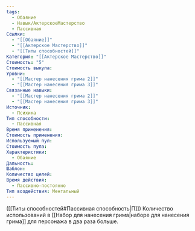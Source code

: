 ```yaml
---
tags:
  - Обаяние
  - Навык/АктерскоеМастерство
  - Пассивная
Ссылки:
  - "[[Обаяние]]"
  - "[[Актерское Мастерство]]"
  - "[[Типы способностей]]"
Категория: "[[Актерское Мастерство]]"
Стоимость: "5"
Стоимость выкупа: 
Уровни:
  - "[[Мастер нанесения грима 2]]"
  - "[[Мастер нанесения грима 3]]"
Связанные навыки:
  - "[[Мастер нанесения грима 2]]"
  - "[[Мастер нанесения грима 3]]"
Источник:
  - Психика
Тип способности:
  - Пассивная
Время применения: 
Стоимость применения: 
Используемый пул: 
Стоимость пула: 
Характеристики:
  - Обаяние
Дальность: 
Шаблон: 
Количество целей: 
Время действия:
  - Пассивно-постоянно
Тип воздействия: Ментальный
---
```

([[Типы способностей#Пассивная способность|П]]) Количество использований в [[Набор для нанесения грима|наборе для нанесения грима]] для персонажа в два раза больше. 